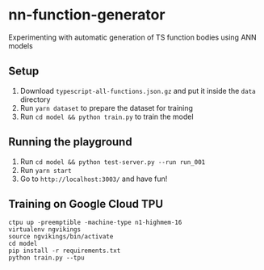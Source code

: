 # nn-function-generator

Experimenting with automatic generation of TS function bodies using ANN models

## Setup

1. Download `typescript-all-functions.json.gz` and put it inside the `data` directory
2. Run `yarn dataset` to prepare the dataset for training
3. Run `cd model && python train.py` to train the model

## Running the playground

1. Run `cd model && python test-server.py --run run_001`
2. Run `yarn start`
3. Go to `http://localhost:3003/` and have fun!

## Training on Google Cloud TPU

```
ctpu up -preemptible -machine-type n1-highmem-16	
virtualenv ngvikings
source ngvikings/bin/activate
cd model
pip install -r requirements.txt
python train.py --tpu
```

